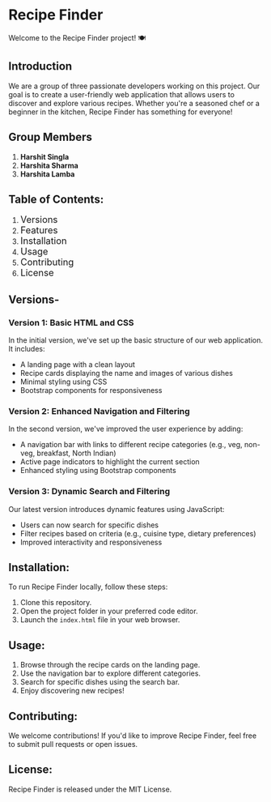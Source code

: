 # Recipe Finder

Welcome to the Recipe Finder project! 🍽️

## Introduction

We are a group of three passionate developers working on this project. Our goal is to create a user-friendly web application that allows users to discover and explore various recipes. Whether you're a seasoned chef or a beginner in the kitchen, Recipe Finder has something for everyone!

## Group Members

1. **Harshit Singla**
2. **Harshita Sharma**
3. **Harshita Lamba**

## Table of Contents:

1. <span style="font-size: 18px;">Versions</span>
2. <span style="font-size: 18px;">Features</span>
3. <span style="font-size: 18px;">Installation</span>
4. <span style="font-size: 18px;">Usage</span>
5. <span style="font-size: 18px;">Contributing</span>
6. <span style="font-size: 18px;">License</span>

## Versions-

### Version 1: Basic HTML and CSS

In the initial version, we've set up the basic structure of our web application. It includes:

- A landing page with a clean layout
- Recipe cards displaying the name and images of various dishes
- Minimal styling using CSS
- Bootstrap components for responsiveness

### Version 2: Enhanced Navigation and Filtering

In the second version, we've improved the user experience by adding:

- A navigation bar with links to different recipe categories (e.g., veg, non-veg, breakfast, North Indian)
- Active page indicators to highlight the current section
- Enhanced styling using Bootstrap components

### Version 3: Dynamic Search and Filtering

Our latest version introduces dynamic features using JavaScript:

- Users can now search for specific dishes
- Filter recipes based on criteria (e.g., cuisine type, dietary preferences)
- Improved interactivity and responsiveness

## Installation:

To run Recipe Finder locally, follow these steps:

1. Clone this repository.
2. Open the project folder in your preferred code editor.
3. Launch the `index.html` file in your web browser.

## Usage:

1. Browse through the recipe cards on the landing page.
2. Use the navigation bar to explore different categories.
3. Search for specific dishes using the search bar.
4. Enjoy discovering new recipes!

## Contributing:

We welcome contributions! If you'd like to improve Recipe Finder, feel free to submit pull requests or open issues.

## License:

Recipe Finder is released under the MIT License.
